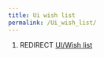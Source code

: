 ```yaml
---
title: Ui wish list
permalink: /Ui_wish_list/
---
```


1.  REDIRECT [UI/Wish list](UI_Wish_list "wikilink")